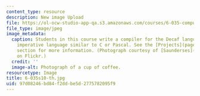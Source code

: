 ```yaml
---
content_type: resource
description: New image Upload
file: https://ol-ocw-studio-app-qa.s3.amazonaws.com/courses/6-035-computer-language-engineering-spring-2010/97d08246bd84f2ddbe5d2775782095f9_6-035s10-th.jpg
file_type: image/jpeg
image_metadata:
  caption: Students in this course write a compiler for the Decaf language, a simple
    imperative language similar to C or Pascal. See the [Projects](pages/projects)
    section for more information. (Photograph courtesy of [Saunderses](http://www.flickr.com/photos/lausdeo/256306599/)
    on Flickr.)
  credit: ''
  image-alt: Photograph of a cup of coffee.
resourcetype: Image
title: 6-035s10-th.jpg
uid: 97d08246-bd84-f2dd-be5d-2775782095f9
---
```

